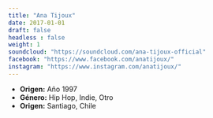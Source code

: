 ```yaml
---
title: "Ana Tijoux"
date: 2017-01-01
draft: false
headless : false
weight: 1
soundcloud: "https://soundcloud.com/ana-tijoux-official"
facebook: "https://www.facebook.com/anatijoux/"
instagram: "https://www.instagram.com/anatijoux/"
---
```

* **Origen:**  Año 1997
* **Género:**  Hip Hop, Indie, Otro
* **Origen:**  Santiago, Chile